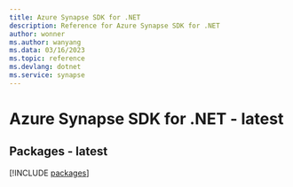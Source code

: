 ```yaml
---
title: Azure Synapse SDK for .NET
description: Reference for Azure Synapse SDK for .NET
author: wonner
ms.author: wanyang
ms.data: 03/16/2023
ms.topic: reference
ms.devlang: dotnet
ms.service: synapse
---
```

# Azure Synapse SDK for .NET - latest
## Packages - latest
[!INCLUDE [packages](synapse-index.md)]
